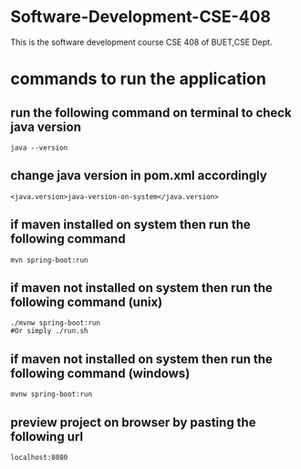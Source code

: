 # Software-Development-CSE-408 

This is the software development course CSE 408 of BUET,CSE Dept.

# commands to run the application

## run the following command on terminal to check java version

    java --version

## change java version in pom.xml accordingly

    <java.version>java-version-on-system</java.version>

## if maven installed on system then run the following command

    mvn spring-boot:run

## if maven not installed on system then run the following command (unix)

    ./mvnw spring-boot:run
    #Or simply ./run.sh 

## if maven not installed on system then run the following command (windows)

    mvnw spring-boot:run

## preview project on browser by pasting the following url

    localhost:8080


